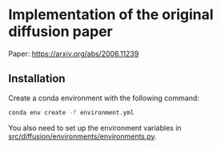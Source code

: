 

# Implementation of the original diffusion paper

Paper: https://arxiv.org/abs/2006.11239


## Installation

Create a conda environment with the following command:

```bash
conda env create -f environment.yml
```

You also need to set up the environment variables in [src/diffusion/environments/environments.py](src/diffusion/environments/environments.py).

